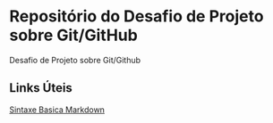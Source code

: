 # Repositório do Desafio de Projeto sobre Git/GitHub
Desafio de Projeto sobre Git/Github

## Links Úteis
[Sintaxe Basica Markdown](https://www.markdownguide.org/basic-syntax/)
